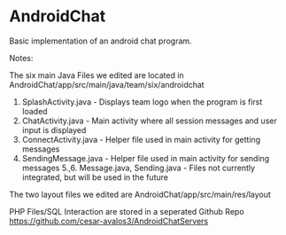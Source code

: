 # AndroidChat
Basic implementation of an android chat program.

Notes: 

The six main Java Files we edited are located in AndroidChat/app/src/main/java/team/six/androidchat
  1. SplashActivity.java - Displays team logo when the program is first loaded
  2. ChatActivity.java - Main activity where all session messages and user input is displayed
  3. ConnectActivity.java - Helper file used in main activity for getting messages 
  4. SendingMessage.java - Helper file used in main activity for sending messages
  5.,6. Message.java, Sending.java - Files not currently integrated, but will be used in the future 
  
The two layout files we edited are AndroidChat/app/src/main/res/layout

 
 PHP Files/SQL Interaction are stored in a seperated Github Repo https://github.com/cesar-avalos3/AndroidChatServers

